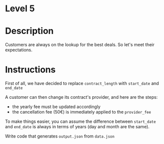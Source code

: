 Level 5
=

# Description

Customers are always on the lookup for the best deals. So let's meet their expectations.

# Instructions

First of all, we have decided to replace `contract_length` with `start_date` and `end_date`

A customer can then change its contract's provider, and here are the steps:
- the yearly fee must be updated accordingly
- the cancellation fee (50€) is immediately applied to the `provider_fee`

To make things easier, you can assume the difference between `start_date` and `end_date` is always in terms of years (day and month are the same).

Write code that generates `output.json` from `data.json`
